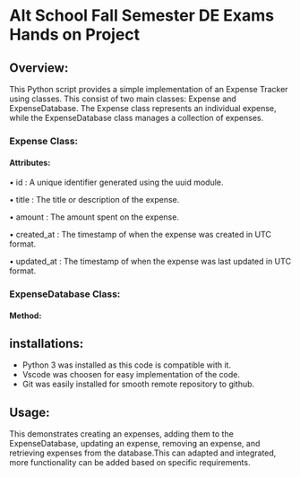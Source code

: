 
# Alt School Fall Semester DE Exams Hands on Project


## Overview:

This Python script provides a simple implementation of an Expense Tracker using classes. This consist of two main classes: Expense and ExpenseDatabase. The Expense class represents an individual expense, while the ExpenseDatabase class manages a collection of expenses.


### Expense Class:
#### Attributes:

•	id : A unique identifier generated using the uuid module.

•	title : The title or description of the expense.

•	amount : The amount spent on the expense.

•	created_at : The timestamp of when the expense was created
 in UTC format.

•	updated_at : The timestamp of when the expense was last updated in UTC format.

### ExpenseDatabase Class:
####  Method:





## installations:

* Python 3 was installed as this code is compatible with it.
* Vscode was choosen for easy implementation of the code.
* Git was easily installed for smooth remote repository to github.

## Usage:

This demonstrates creating an expenses, adding them to the ExpenseDatabase, updating an expense, removing an expense, and retrieving expenses from the database.This can adapted and integrated, more functionality can be added based on specific requirements.


